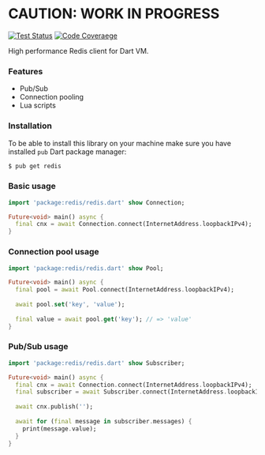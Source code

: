 # CAUTION: WORK IN PROGRESS

[![Test Status][cirrusci-image]][cirrusci-url] [![Code Coveraege][codecov-image]][codecov-url]

High performance Redis client for Dart VM.

### Features
* Pub/Sub
* Connection pooling
* Lua scripts

### Installation
To be able to install this library on your machine make sure you have
installed `pub` Dart package manager:
```sh
$ pub get redis
```

### Basic usage
```dart
import 'package:redis/redis.dart' show Connection;

Future<void> main() async {
  final cnx = await Connection.connect(InternetAddress.loopbackIPv4);
}
```

### Connection pool usage
```dart
import 'package:redis/redis.dart' show Pool;

Future<void> main() async {
  final pool = await Pool.connect(InternetAddress.loopbackIPv4);
  
  await pool.set('key', 'value');
  
  final value = await pool.get('key'); // => 'value'
}
```

### Pub/Sub usage
```dart
import 'package:redis/redis.dart' show Subscriber;

Future<void> main() async {
  final cnx = await Connection.connect(InternetAddress.loopbackIPv4);
  final subscriber = await Subscriber.connect(InternetAddress.loopbackIPv4);
  
  await cnx.publish('');
  
  await for (final message in subscriber.messages) {
    print(message.value);
  }
}
```


[cirrusci-image]: https://api.cirrus-ci.com/github/vanesyan/redis.dart.svg?branch=master
[cirrusci-url]: https://cirrus-ci.com/github/vanesyan/redis.dart
[codecov-image]: https://codecov.io/gh/vanesyan/redis.dart/branch/master/graph/badge.svg
[codecov-url]: https://codecov.io/gh/vanesyan/redis.dart
